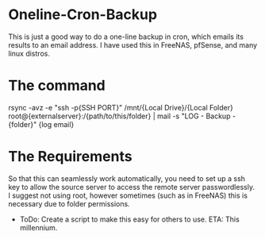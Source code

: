 # Oneline-Cron-Backup
This is just a good way to do a one-line backup in cron, which emails its results to an email address.  I have used this in FreeNAS, pfSense, and many linux distros.

# The command
rsync -avz -e "ssh -p{SSH PORT}" /mnt/{Local Drive}/{Local Folder} root@{externalserver}:/{path/to/this/folder} | mail -s "LOG - Backup - {folder}" {log email}

# The Requirements
So that this can seamlessly work automatically, you need to set up a ssh key to allow the source server to access the remote server passwordlessly.  I suggest not using root, however sometimes (such as in FreeNAS) this is necessary due to folder permissions.

* ToDo: Create a script to make this easy for others to use.  ETA: This millennium.
